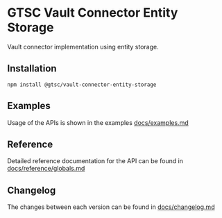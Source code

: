 # GTSC Vault Connector Entity Storage

Vault connector implementation using entity storage.

## Installation

```shell
npm install @gtsc/vault-connector-entity-storage
```

## Examples

Usage of the APIs is shown in the examples [docs/examples.md](docs/examples.md)

## Reference

Detailed reference documentation for the API can be found in [docs/reference/globals.md](docs/reference/globals.md)

## Changelog

The changes between each version can be found in [docs/changelog.md](docs/changelog.md)
